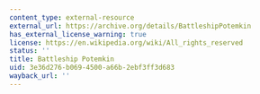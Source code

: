 ```yaml
---
content_type: external-resource
external_url: https://archive.org/details/BattleshipPotemkin
has_external_license_warning: true
license: https://en.wikipedia.org/wiki/All_rights_reserved
status: ''
title: Battleship Potemkin
uid: 3e36d276-b069-4500-a66b-2ebf3ff3d683
wayback_url: ''
---
```

